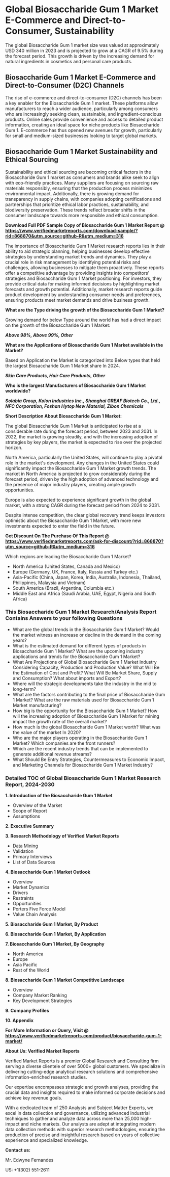 <h1>Global Biosaccharide Gum 1 Market E-Commerce and Direct-to-Consumer, Sustainability</h1><p class=""><p>The global Biosaccharide Gum 1 market size was valued at approximately USD 340 million in 2023 and is projected to grow at a CAGR of 9.5% during the forecast period. This growth is driven by the increasing demand for natural ingredients in cosmetics and personal care products.</p><h2>Biosaccharide Gum 1 Market E-Commerce and Direct-to-Consumer (D2C) Channels</h2><p>The rise of e-commerce and direct-to-consumer (D2C) channels has been a key enabler for the Biosaccharide Gum 1 market. These platforms allow manufacturers to reach a wider audience, particularly among consumers who are increasingly seeking clean, sustainable, and ingredient-conscious products. Online sales provide convenience and access to detailed product information, creating an ideal space for niche products like Biosaccharide Gum 1. E-commerce has thus opened new avenues for growth, particularly for small and medium-sized businesses looking to target global markets.</p><h2>Biosaccharide Gum 1 Market Sustainability and Ethical Sourcing</h2><p>Sustainability and ethical sourcing are becoming critical factors in the Biosaccharide Gum 1 market as consumers and brands alike seek to align with eco-friendly practices. Many suppliers are focusing on sourcing raw materials responsibly, ensuring that the production process minimizes environmental impact. Additionally, there is growing demand for transparency in supply chains, with companies adopting certifications and partnerships that prioritize ethical labor practices, sustainability, and biodiversity preservation. These trends reflect broader shifts in the consumer landscape towards more responsible and ethical consumption.</p></p><p class=""><strong>Download Full PDF Sample Copy of Biosaccharide Gum 1 Market Report @ <a href="https://www.verifiedmarketreports.com/download-sample/?rid=868870&utm_source=github-R&utm_medium=316" target="_blank">https://www.verifiedmarketreports.com/download-sample/?rid=868870&utm_source=github-R&utm_medium=316</a></strong></p><p>The importance of&nbsp;Biosaccharide Gum 1 Market research reports lies in their ability to aid strategic planning, helping businesses develop effective strategies by understanding market trends and dynamics. They play a crucial role in risk management by identifying potential risks and challenges, allowing businesses to mitigate them proactively. These reports offer a competitive advantage by providing insights into competitors' strategies and Biosaccharide Gum 1 Market positioning. For investors, they provide critical data for making informed decisions by highlighting market forecasts and growth potential. Additionally, market research reports guide product development by understanding consumer needs and preferences, ensuring products meet market demands and drive business growth.</p><p><strong>What are the&nbsp;Type driving the growth of the Biosaccharide Gum 1 Market?</strong></p><p id="" class="">Growing demand for below Type around the world has had a direct impact on the growth of the Biosaccharide Gum 1 Market:</p><p class=""><em><strong>Above 98%, Above 99%, Other</strong></em></p><p class=""><strong>What are the&nbsp;Applications&nbsp;of Biosaccharide Gum 1 Market available in the Market?</strong></p><p id="" class="">Based on Application the Market is categorized into Below types that held the largest Biosaccharide Gum 1 Market share In 2024.</p><p class=""><em><strong>Skin Care Products, Hair Care Products, Other</strong></em></p><p class=""><strong>Who is the largest Manufacturers of Biosaccharide Gum 1 Market worldwide?</strong></p><p><em><strong>Solabia Group, Kolon Industries Inc., Shanghai GREAF Biotech Co., Ltd., NFC Corporation, Foshan Hytop New Material, Zibon Chemicals</strong></em></p><p id="" class=""><strong>Short Description About Biosaccharide Gum 1 Market:</strong></p><p>The global Biosaccharide Gum 1 Market is anticipated to rise at a considerable rate during the forecast period, between 2023 and 2031. In 2022, the market is growing steadily, and with the increasing adoption of strategies by key players, the market is expected to rise over the projected horizon.</p><p>North America, particularly the United States, will continue to play a pivotal role in the market's development. Any changes in the United States could significantly impact the Biosaccharide Gum 1 Market growth trends. The market in North America is projected to grow considerably during the forecast period, driven by the high adoption of advanced technology and the presence of major industry players, creating ample growth opportunities.</p><p>Europe is also expected to experience significant growth in the global market, with a strong CAGR during the forecast period from 2024 to 2031.</p><p>Despite intense competition, the clear global recovery trend keeps investors optimistic about the Biosaccharide Gum 1 Market, with more new investments expected to enter the field in the future.</p><p id="" class=""><strong>Get Discount On The Purchase Of This Report @ <a href="https://www.verifiedmarketreports.com/ask-for-discount/?rid=868870?utm_source=github-R&utm_medium=316" target="_blank">https://www.verifiedmarketreports.com/ask-for-discount/?rid=868870?utm_source=github-R&utm_medium=316</a></strong></p><p class="">Which regions are leading the Biosaccharide Gum 1 Market?</p><ul><li>North America (United States, Canada and Mexico)</li><li>Europe (Germany, UK, France, Italy, Russia and Turkey etc.)</li><li>Asia-Pacific (China, Japan, Korea, India, Australia, Indonesia, Thailand, Philippines, Malaysia and Vietnam)</li><li>South America (Brazil, Argentina, Columbia etc.)</li><li>Middle East and Africa (Saudi Arabia, UAE, Egypt, Nigeria and South Africa)</li></ul><h3 id="" class="">This Biosaccharide Gum 1 Market Research/Analysis Report Contains Answers to your following Questions</h3><ul><li>What are the global trends in the Biosaccharide Gum 1 Market? Would the market witness an increase or decline in the demand in the coming years?</li><li>What is the estimated demand for different types of products in Biosaccharide Gum 1 Market? What are the upcoming industry applications and trends for the Biosaccharide Gum 1 Market?</li><li>What Are Projections of Global Biosaccharide Gum 1 Market Industry Considering Capacity, Production and Production Value? What Will Be the Estimation of Cost and Profit? What Will Be Market Share, Supply and Consumption? What about imports and Export?</li><li>Where will the strategic developments take the industry in the mid to long-term?</li><li>What are the factors contributing to the final price of Biosaccharide Gum 1 Market? What are the raw materials used for Biosaccharide Gum 1 Market manufacturing?</li><li>How big is the opportunity for the Biosaccharide Gum 1 Market? How will the increasing adoption of Biosaccharide Gum 1 Market for mining impact the growth rate of the overall market?</li><li>How much is the global Biosaccharide Gum 1 Market worth? What was the value of the market In 2020?</li><li>Who are the major players operating in the Biosaccharide Gum 1 Market? Which companies are the front runners?</li><li>Which are the recent industry trends that can be implemented to generate additional revenue streams?</li><li>What Should Be Entry Strategies, Countermeasures to Economic Impact, and Marketing Channels for Biosaccharide Gum 1 Market Industry?</li></ul><h3 id="" class="">Detailed TOC of Global Biosaccharide Gum 1 Market Research Report, 2024-2030</h3><p id="" class=""><strong>1. Introduction of the Biosaccharide Gum 1 Market</strong></p><ul><li>Overview of the Market</li><li>Scope of Report</li><li>Assumptions</li></ul><p id="" class=""><strong>2. Executive Summary</strong></p><p id="" class=""><strong>3. Research Methodology of Verified Market Reports</strong></p><ul><li>Data Mining</li><li>Validation</li><li>Primary Interviews</li><li>List of Data Sources</li></ul><p id="" class=""><strong>4. Biosaccharide Gum 1 Market Outlook</strong></p><ul><li>Overview</li><li>Market Dynamics</li><li>Drivers</li><li>Restraints</li><li>Opportunities</li><li>Porters Five Force Model</li><li>Value Chain Analysis</li></ul><p id="" class=""><strong>5. Biosaccharide Gum 1 Market, By Product</strong></p><p id="" class=""><strong>6. Biosaccharide Gum 1 Market, By Application</strong></p><p id="" class=""><strong>7. Biosaccharide Gum 1 Market, By Geography</strong></p><ul><li>North America</li><li>Europe</li><li>Asia Pacific</li><li>Rest of the World</li></ul><p id="" class=""><strong>8. Biosaccharide Gum 1 Market Competitive Landscape</strong></p><ul><li>Overview</li><li>Company Market Ranking</li><li>Key Development Strategies</li></ul><p id="" class=""><strong>9. Company Profiles</strong></p><p id="" class=""><strong>10. Appendix</strong></p><p id="" class=""><strong>For More Information or Query, Visit @ <a href="https://www.verifiedmarketreports.com/product/biosaccharide-gum-1-market/" target="_blank">https://www.verifiedmarketreports.com/product/biosaccharide-gum-1-market/</a></strong></p><p id="" class=""><strong>About Us: Verified Market Reports</strong></p><p id="" class="">Verified Market Reports is a premier Global Research and Consulting firm serving a diverse clientele of over 5000+ global customers. We specialize in delivering cutting-edge analytical research solutions and comprehensive information-enriched research studies.</p><p id="" class="">Our expertise encompasses strategic and growth analyses, providing the crucial data and insights required to make informed corporate decisions and achieve key revenue goals.</p><p id="" class="">With a dedicated team of 250 Analysts and Subject Matter Experts, we excel in data collection and governance, utilizing advanced industrial techniques to gather and analyze data across more than 25,000 high-impact and niche markets. Our analysts are adept at integrating modern data collection methods with superior research methodologies, ensuring the production of precise and insightful research based on years of collective experience and specialized knowledge.</p><p id="" class=""><strong>Contact us:</strong></p><p id="" class="">Mr. Edwyne Fernandes</p><p id="" class="">US: +1(302) 551-2611</p>